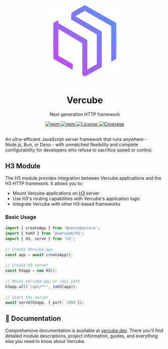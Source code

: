 <div align="center">
  <a href="https://vercube.dev/"><img src="https://github.com/OskarLebuda/vue-lazy-hydration/raw/main/.github/assets/logo.png?raw=true" alt="Vite logo" width="200"></a>
  <br>
  <br>

# Vercube

Next generation HTTP framework

  <a href="https://www.npmjs.com/package/@vercube/h3">
    <img src="https://img.shields.io/npm/v/%40vercube%2Fh3?style=for-the-badge&logo=npm&color=%23767eff" alt="npm"/>
  </a>
  <a href="https://www.npmjs.com/package/@vercube/h3">
    <img src="https://img.shields.io/npm/dm/%40vercube%2Fh3?style=for-the-badge&logo=npm&color=%23767eff" alt="npm"/>
  </a>
  <a href="https://github.com/vercube/vercube/blob/main/LICENSE" target="_blank">
    <img src="https://img.shields.io/npm/l/%40vercube%2Fdi?style=for-the-badge&color=%23767eff" alt="License"/>
  </a>
  <a href="https://codecov.io/gh/vercube/vercube" target="_blank">
    <img src="https://img.shields.io/codecov/c/github/vercube/vercube?style=for-the-badge&color=%23767eff" alt="Coverage"/>
  </a>
  <br/>
  <br/>
</div>

An ultra-efficient JavaScript server framework that runs anywhere - Node.js, Bun, or Deno - with unmatched flexibility and complete configurability for developers who refuse to sacrifice speed or control.

## <a name="module">H3 Module</a>

The H3 module provides integration between Vercube applications and the H3 HTTP framework.
It allows you to:

- Mount Vercube applications on [H3](https://h3.dev) server
- Use H3's routing capabilities with Vercube's application logic
- Integrate Vercube with other H3-based frameworks

### Basic Usage

```ts
import { createApp } from '@vercube/core';
import { toH3 } from '@vercube/h3';
import { H3, serve } from 'h3';

// Create Vercube app
const app = await createApp();

// Create H3 server
const h3app = new H3();

// Mount Vercube app at /api path
h3app.all('/api/**', toH3(app));

// Start the server
await serve(h3app, { port: 3000 });
```

## <a name="documentation">📖 Documentation</a>

Comprehensive documentation is available at [vercube.dev](https://vercube.dev). There you'll find detailed module descriptions, project information, guides, and everything else you need to know about Vercube.

